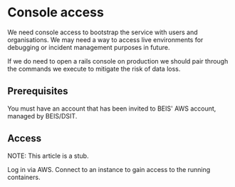 # Console access

We need console access to bootstrap the service with users and organisations. We may need a way to access live environments for debugging or incident management purposes in future.

If we do need to open a rails console on production we should pair through the commands we execute to mitigate the risk of data loss.

## Prerequisites

You must have an account that has been invited to BEIS' AWS account, managed by BEIS/DSIT.

## Access

NOTE: This article is a stub.

Log in via AWS. Connect to an instance to gain access to the running containers.
